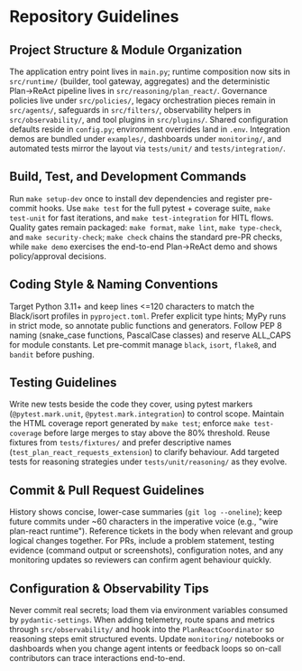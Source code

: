 # Repository Guidelines

## Project Structure & Module Organization
The application entry point lives in `main.py`; runtime composition now sits in `src/runtime/` (builder, tool gateway, aggregates) and the deterministic Plan→ReAct pipeline lives in `src/reasoning/plan_react/`. Governance policies live under `src/policies/`, legacy orchestration pieces remain in `src/agents/`, safeguards in `src/filters/`, observability helpers in `src/observability/`, and tool plugins in `src/plugins/`. Shared configuration defaults reside in `config.py`; environment overrides land in `.env`. Integration demos are bundled under `examples/`, dashboards under `monitoring/`, and automated tests mirror the layout via `tests/unit/` and `tests/integration/`.

## Build, Test, and Development Commands
Run `make setup-dev` once to install dev dependencies and register pre-commit hooks. Use `make test` for the full pytest + coverage suite, `make test-unit` for fast iterations, and `make test-integration` for HITL flows. Quality gates remain packaged: `make format`, `make lint`, `make type-check`, and `make security-check`; `make check` chains the standard pre-PR checks, while `make demo` exercises the end-to-end Plan→ReAct demo and shows policy/approval decisions.

## Coding Style & Naming Conventions
Target Python 3.11+ and keep lines <=120 characters to match the Black/isort profiles in `pyproject.toml`. Prefer explicit type hints; MyPy runs in strict mode, so annotate public functions and generators. Follow PEP 8 naming (snake_case functions, PascalCase classes) and reserve ALL_CAPS for module constants. Let pre-commit manage `black`, `isort`, `flake8`, and `bandit` before pushing.

## Testing Guidelines
Write new tests beside the code they cover, using pytest markers (`@pytest.mark.unit`, `@pytest.mark.integration`) to control scope. Maintain the HTML coverage report generated by `make test`; enforce `make test-coverage` before large merges to stay above the 80% threshold. Reuse fixtures from `tests/fixtures/` and prefer descriptive names (`test_plan_react_requests_extension`) to clarify behaviour. Add targeted tests for reasoning strategies under `tests/unit/reasoning/` as they evolve.

## Commit & Pull Request Guidelines
History shows concise, lower-case summaries (`git log --oneline`); keep future commits under ~60 characters in the imperative voice (e.g., "wire plan-react runtime"). Reference tickets in the body when relevant and group logical changes together. For PRs, include a problem statement, testing evidence (command output or screenshots), configuration notes, and any monitoring updates so reviewers can confirm agent behaviour quickly.

## Configuration & Observability Tips
Never commit real secrets; load them via environment variables consumed by `pydantic-settings`. When adding telemetry, route spans and metrics through `src/observability/` and hook into the `PlanReactCoordinator` so reasoning steps emit structured events. Update `monitoring/` notebooks or dashboards when you change agent intents or feedback loops so on-call contributors can trace interactions end-to-end.
